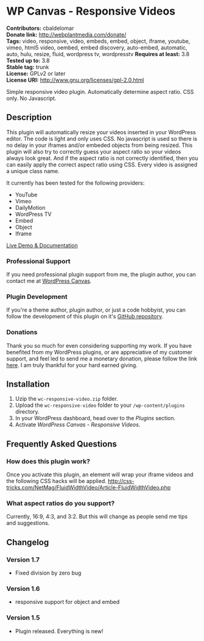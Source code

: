 # WP Canvas - Responsive Videos #

**Contributors:** cbaldelomar  
**Donate link:** http://webplantmedia.com/donate/  
**Tags:** video, responsive, video, embeds, embed, object, iframe, youtube, vimeo, html5 video, oembed, embed discovery, auto-embed, automatic, auto, hulu, resize, fluid, wordpress tv, wordpresstv
**Requires at least:** 3.8  
**Tested up to:** 3.8  
**Stable tag:** trunk  
**License:** GPLv2 or later  
**License URI:** http://www.gnu.org/licenses/gpl-2.0.html  

Simple responsive video plugin. Automatically determine aspect ratio. CSS only. No Javascript.

## Description ##

This plugin will automatically resize your videos inserted in your WordPress editor. The code is light and only uses CSS. No javascript is used so there is no delay in your iframes and/or embeded objects from being resized. This plugin will also try to correctly guess your aspect ratio so your videos always look great. And if the aspect ratio is not correctly identified, then you can easily apply the correct aspect ratio using CSS. Every video is assigned a unique class name.

It currently has been tested for the following providers:

* YouTube
* Vimeo
* DailyMotion
* WordPress TV
* Embed
* Object
* Iframe

[Live Demo & Documentation](http://webplantmedia.com/starter-themes/wordpresscanvas/features/plugins/wc-responsive-video/)

### Professional Support

If you need professional plugin support from me, the plugin author, you can contact me at [WordPress Canvas](http://webplantmedia.com/starter-themes/wordpresscanvas/).

### Plugin Development

If you're a theme author, plugin author, or just a code hobbyist, you can follow the development of this plugin on it's [GitHub repository](https://github.com/webplantmedia/wc-responsive-video). 

### Donations

Thank you so much for even considering supporting my work. If you have benefited from my WordPress plugins, or are appreciative of my customer support, and feel led to send me a monetary donation, please follow the link [here](http://webplantmedia.com/donate/). I am truly thankful for your hard earned giving.

## Installation ##

1. Uzip the `wc-responsive-video.zip` folder.
2. Upload the `wc-responsive-video` folder to your `/wp-content/plugins` directory.
3. In your WordPress dashboard, head over to the *Plugins* section.
4. Activate *WordPress Canvas - Responsive Videos*.

## Frequently Asked Questions ##

### How does this plugin work?

Once you activate this plugin, an element will wrap your iframe videos and the following CSS hacks will be applied.
http://css-tricks.com/NetMag/FluidWidthVideo/Article-FluidWidthVideo.php

### What aspect ratios do you support?

Currently, 16:9, 4:3, and 3:2. But this will change as people send me tips and suggestions.

## Changelog ##

### Version 1.7

* Fixed division by zero bug

### Version 1.6

* responsive support for object and embed

### Version 1.5

* Plugin released.  Everything is new!

